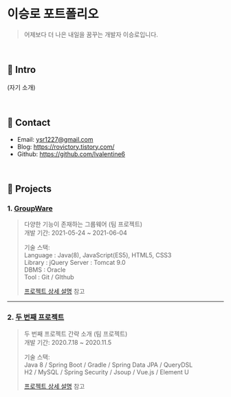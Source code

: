 # 이승로 포트폴리오
>어제보다 더 나은 내일을 꿈꾸는 개발자 이승로입니다.

</br>

## :pushpin: Intro
(자기 소개)

</br>

## :pushpin: Contact
- Email: ysr1227@gmail.com
- Blog: https://rovictory.tistory.com/
- Github: https://github.com/lvalentine6

</br>

## :pushpin: Projects
### 1. [GroupWare](http://sysout.co.kr/groupware5/login/loginMain.jsp)
>다양한 기능이 존재하는 그룹웨어 (팀 프로젝트)  
>개발 기간: 2021-05-24 ~ 2021-06-04  
>  
>기술 스택:  
>Language : Java(8), JavaScript(ES5), HTML5, CSS3     
>Library : jQuery
>Server : Tomcat 9.0      
>DBMS : Oracle       
>Tool : Git / GIthub          
>  
>[프로젝트 상세 설명](https://github.com/lvalentine6/Project_GroupWare) 참고

---

### 2. [두 번째 프로젝트]()
>두 번째 프로젝트 간략 소개  (팀 프로젝트)  
>개발 기간: 2020.7.18 ~ 2020.11.5  
>  
>기술 스택:  
>Java 8 / Spring Boot / Gradle / Spring Data JPA / QueryDSL  
>H2 / MySQL / Spring Security / Jsoup / Vue.js / Element U  
>  
>[프로젝트 상세 설명](https://github.com/Integerous/goQuality) 참고
